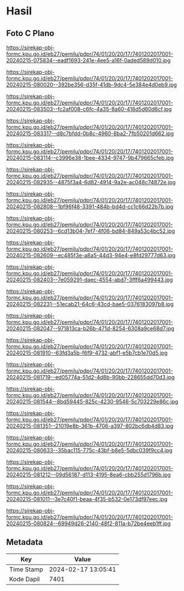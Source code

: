 # Hasil

## Foto C Plano

https://sirekap-obj-formc.kpu.go.id/eb27/pemilu/pdpr/74/01/20/20/17/7401202017001-20240215-075834--eadf1693-241e-4ee5-a16f-0aded589d010.jpg

https://sirekap-obj-formc.kpu.go.id/eb27/pemilu/pdpr/74/01/20/20/17/7401202017001-20240215-080020--392be356-d35f-41db-9dc4-5e384e4d0eb9.jpg

https://sirekap-obj-formc.kpu.go.id/eb27/pemilu/pdpr/74/01/20/20/17/7401202017001-20240215-083503--fc2af008-c6fc-4a35-8a60-418d5d60d6cf.jpg

https://sirekap-obj-formc.kpu.go.id/eb27/pemilu/pdpr/74/01/20/20/17/7401202017001-20240215-083317--d8c7bfdd-0b8c-4960-8ba2-7fb50201d662.jpg

https://sirekap-obj-formc.kpu.go.id/eb27/pemilu/pdpr/74/01/20/20/17/7401202017001-20240215-083114--c3996e38-1bee-4334-9747-9b479665cfeb.jpg

https://sirekap-obj-formc.kpu.go.id/eb27/pemilu/pdpr/74/01/20/20/17/7401202017001-20240215-082935--4875f3a4-6d82-4914-9a2e-ac048c74872e.jpg

https://sirekap-obj-formc.kpu.go.id/eb27/pemilu/pdpr/74/01/20/20/17/7401202017001-20240215-082808--1bf96f48-3391-484b-bd4d-cc1c66d22b7b.jpg

https://sirekap-obj-formc.kpu.go.id/eb27/pemilu/pdpr/74/01/20/20/17/7401202017001-20240215-080253--6cd13b04-7ef7-4f06-bd84-849a53c4bc52.jpg

https://sirekap-obj-formc.kpu.go.id/eb27/pemilu/pdpr/74/01/20/20/17/7401202017001-20240215-082609--ec485f3e-a8a5-44d3-94e4-e8fd29777d63.jpg

https://sirekap-obj-formc.kpu.go.id/eb27/pemilu/pdpr/74/01/20/20/17/7401202017001-20240215-082403--7e059291-daec-4554-abd7-3fff6a499443.jpg

https://sirekap-obj-formc.kpu.go.id/eb27/pemilu/pdpr/74/01/20/20/17/7401202017001-20240215-082231--51ecab21-64c6-43cd-bae5-0376183097b8.jpg

https://sirekap-obj-formc.kpu.go.id/eb27/pemilu/pdpr/74/01/20/20/17/7401202017001-20240215-082047--971813ca-b26b-471d-8254-6308a9ce68d7.jpg

https://sirekap-obj-formc.kpu.go.id/eb27/pemilu/pdpr/74/01/20/20/17/7401202017001-20240215-081910--63fd3a5b-f6f9-4732-abf1-e5b7cb1e70d5.jpg

https://sirekap-obj-formc.kpu.go.id/eb27/pemilu/pdpr/74/01/20/20/17/7401202017001-20240215-081719--ed05774a-51d2-4d8b-90bb-228655dd70d3.jpg

https://sirekap-obj-formc.kpu.go.id/eb27/pemilu/pdpr/74/01/20/20/17/7401202017001-20240215-081544--8bd59445-825c-4230-9546-5c703229e86c.jpg

https://sirekap-obj-formc.kpu.go.id/eb27/pemilu/pdpr/74/01/20/20/17/7401202017001-20240215-081351--21019e8b-361b-4706-a397-802bc6db4d83.jpg

https://sirekap-obj-formc.kpu.go.id/eb27/pemilu/pdpr/74/01/20/20/17/7401202017001-20240215-080633--35bac115-775c-43bf-b8e5-5dbc039f9cc4.jpg

https://sirekap-obj-formc.kpu.go.id/eb27/pemilu/pdpr/74/01/20/20/17/7401202017001-20240215-081212--09d56187-d113-4195-8ea6-cbb255d1796b.jpg

https://sirekap-obj-formc.kpu.go.id/eb27/pemilu/pdpr/74/01/20/20/17/7401202017001-20240215-081011--3e7c40f1-beaa-4f35-b532-0e173df97eec.jpg

https://sirekap-obj-formc.kpu.go.id/eb27/pemilu/pdpr/74/01/20/20/17/7401202017001-20240215-080824--69949d26-2140-48f2-811a-b72be4eeb1ff.jpg


## Metadata

| Key        | Value               |
| ---------- | ------------------- |
| Time Stamp | 2024-02-17 13:05:41 |
| Kode Dapil | 7401                |



